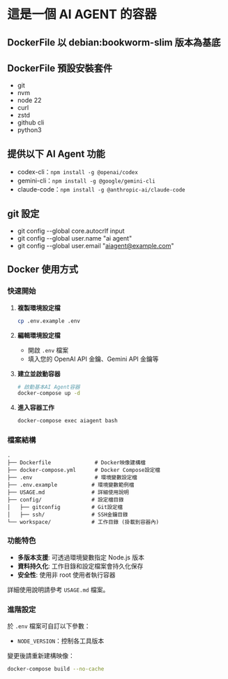 # 這是一個 AI AGENT 的容器

## DockerFile 以 debian:bookworm-slim 版本為基底

## DockerFile 預設安裝套件

- git
- nvm
- node 22
- curl
- zstd
- github cli
- python3

## 提供以下 AI Agent 功能

- codex-cli：`npm install -g @openai/codex`
- gemini-cli：`npm install -g @google/gemini-cli`
- claude-code：`npm install -g @anthropic-ai/claude-code`

## git 設定

- git config --global core.autocrlf input
- git config --global user.name "ai agent"
- git config --global user.email "<aiagent@example.com>"

## Docker 使用方式

### 快速開始

1. **複製環境設定檔**

   ```bash
   cp .env.example .env
   ```

2. **編輯環境設定檔**

   - 開啟 `.env` 檔案
   - 填入您的 OpenAI API 金鑰、Gemini API 金鑰等

3. **建立並啟動容器**

   ```bash
   # 啟動基本AI Agent容器
   docker-compose up -d
   ```

4. **進入容器工作**
   ```bash
   docker-compose exec aiagent bash
   ```

### 檔案結構

```
.
├── Dockerfile              # Docker映像建構檔
├── docker-compose.yml      # Docker Compose設定檔
├── .env                    # 環境變數設定檔
├── .env.example           # 環境變數範例檔
├── USAGE.md               # 詳細使用說明
├── config/                # 設定檔目錄
│   ├── gitconfig          # Git設定檔
│   ├── ssh/               # SSH金鑰目錄
└── workspace/             # 工作目錄 (掛載到容器內)
```

### 功能特色

- **多版本支援**: 可透過環境變數指定 Node.js 版本
- **資料持久化**: 工作目錄和設定檔案會持久化保存
- **安全性**: 使用非 root 使用者執行容器

詳細使用說明請參考 `USAGE.md` 檔案。

### 進階設定

於 `.env` 檔案可自訂以下參數：

- `NODE_VERSION`：控制各工具版本

變更後請重新建構映像：

```bash
docker-compose build --no-cache
```
